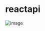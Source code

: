 # reactapi

![image](https://user-images.githubusercontent.com/77209365/184008774-d32f3dd1-330f-4499-a604-769537b5841c.png)
